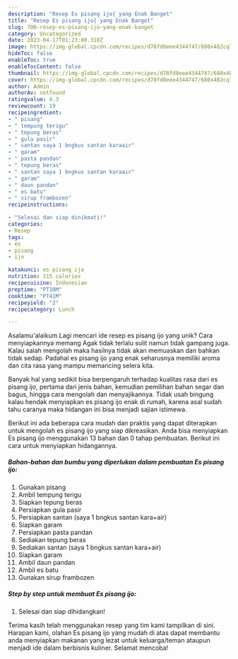 ```yaml
---
description: "Resep Es pisang ijo{ yang Enak Banget"
title: "Resep Es pisang ijo{ yang Enak Banget"
slug: 700-resep-es-pisang-ijo-yang-enak-banget
category: Uncategorized
date: 2023-04-17T01:23:00.318Z
image: https://img-global.cpcdn.com/recipes/d78fd8eee4344747/680x482cq70/es-pisang-ijo-foto-resep-utama.jpg
hideToc: false
enableToc: true
enableTocContent: false
thumbnail: https://img-global.cpcdn.com/recipes/d78fd8eee4344747/680x482cq70/es-pisang-ijo-foto-resep-utama.jpg
cover: https://img-global.cpcdn.com/recipes/d78fd8eee4344747/680x482cq70/es-pisang-ijo-foto-resep-utama.jpg
author: Admin
authorAv: notfound
ratingvalue: 4.3
reviewcount: 19
recipeingredient:
- " pisang"
- " tempung terigu"
- " tepung beras"
- " gula pasir"
- " santan saya 1 bngkus santan karaair"
- " garam"
- " pasta pandan"
- " tepung beras"
- " santan saya 1 bngkus santan karaair"
- " garam"
- " daun pandan"
- " es batu"
- " sirup frambozen"
recipeinstructions:

- "Selesai dan siap dinikmati!"
categories:
- Resep
tags:
- es
- pisang
- ijo

katakunci: es pisang ijo 
nutrition: 215 calories
recipecuisine: Indonesian
preptime: "PT10M"
cooktime: "PT41M"
recipeyield: "2"
recipecategory: Lunch

---
```



Asalamu'alaikum Lagi mencari ide resep es pisang ijo yang unik? Cara menyiapkannya memang Agak tidak terlalu sulit namun tidak gampang juga. Kalau salah mengolah maka hasilnya tidak akan memuaskan dan bahkan tidak sedap. Padahal es pisang ijo yang enak seharusnya memiliki aroma dan cita rasa yang mampu memancing selera kita.


Banyak hal yang sedikit bisa berpengaruh terhadap kualitas rasa dari es pisang ijo, pertama dari jenis bahan, kemudian pemilihan bahan segar dan bagus, hingga cara mengolah dan menyajikannya. Tidak usah bingung kalau hendak menyiapkan es pisang ijo enak di rumah, karena asal sudah tahu caranya maka hidangan ini bisa menjadi sajian istimewa.




Berikut ini ada beberapa cara mudah dan praktis yang dapat diterapkan untuk mengolah es pisang ijo yang siap dikreasikan. Anda bisa menyiapkan Es pisang ijo menggunakan 13 bahan dan 0 tahap pembuatan. Berikut ini cara untuk menyiapkan hidangannya.

<!--inarticleads1-->

##### Bahan-bahan dan bumbu yang diperlukan dalam pembuatan Es pisang ijo:

1. Gunakan  pisang
1. Ambil  tempung terigu
1. Siapkan  tepung beras
1. Persiapkan  gula pasir
1. Persiapkan  santan (saya 1 bngkus santan kara+air)
1. Siapkan  garam
1. Persiapkan  pasta pandan
1. Sediakan  tepung beras
1. Sediakan  santan (saya 1 bngkus santan kara+air)
1. Siapkan  garam
1. Ambil  daun pandan
1. Ambil  es batu
1. Gunakan  sirup frambozen




<!--inarticleads2-->

##### Step by step untuk membuat Es pisang ijo:


1. Selesai dan siap dihidangkan!



Terima kasih telah menggunakan resep yang tim kami tampilkan di sini. Harapan kami, olahan Es pisang ijo yang mudah di atas dapat membantu anda menyiapkan makanan yang lezat untuk keluarga/teman ataupun menjadi ide dalam berbisnis kuliner. Selamat mencoba!
